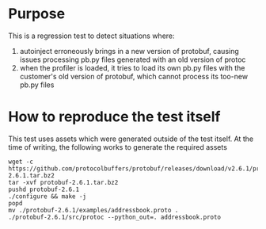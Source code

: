 # Purpose

This is a regression test to detect situations where:
1. autoinject erroneously brings in a new version of protobuf, causing issues processing pb.py files generated with an old version of protoc
2. when the profiler is loaded, it tries to load its own pb.py files with the customer's old version of protobuf, which cannot process its too-new pb.py files


# How to reproduce the test itself

This test uses assets which were generated outside of the test itself.
At the time of writing, the following works to generate the required assets

```
wget -c https://github.com/protocolbuffers/protobuf/releases/download/v2.6.1/protobuf-2.6.1.tar.bz2
tar -xvf protobuf-2.6.1.tar.bz2
pushd protobuf-2.6.1
./configure && make -j
popd
mv ./protobuf-2.6.1/examples/addressbook.proto .
./protobuf-2.6.1/src/protoc --python_out=. addressbook.proto
```
